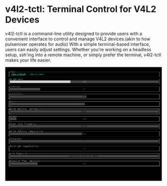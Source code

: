 # v4l2-tctl: Terminal Control for V4L2 Devices

v4l2-tctl is a command-line utility designed to provide users with a convenient interface to control and manage V4L2 devices.(akin to how pulsemixer operates for audio)
  With a simple terminal-based interface, users can easily adjust settings.
  Whether you're working on a headless setup, ssh'ing into a remote machine, or simply prefer the terminal, v4l2-tctl makes your life easier.

![Alt text](./screenshot.png "UGLY")
